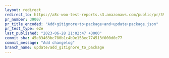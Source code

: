 ```yaml
---
layout: redirect
redirect_to: https://a8c-woo-test-reports.s3.amazonaws.com/public/pr/39007/e2e/index.html
pr_number: 39007
pr_title_encoded: "Add+gitignore+to+package+and+update+package.json"
pr_test_type: e2e
last_published: "2023-06-28 21:02:47 +0000"
commit_sha: 45e83463bc780b1c4b9e158ec774513f000d0c77
commit_message: "Add changelog"
branch_name: update/add_gitignore_to_package
---
```

